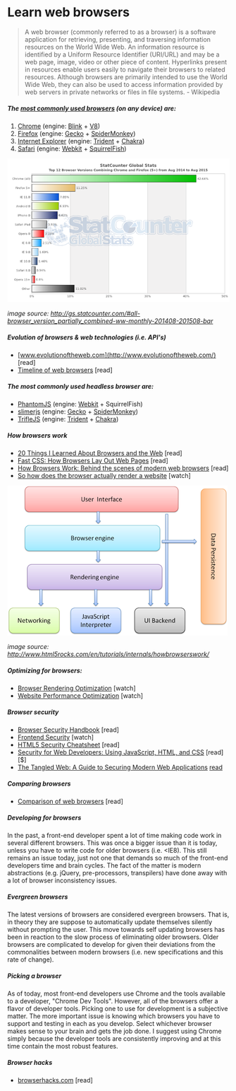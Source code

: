 # Learn web browsers

> A web browser (commonly referred to as a browser) is a software application for retrieving, presenting, and traversing information resources on the World Wide Web. An information resource is identified by a Uniform Resource Identifier (URI/URL) and may be a web page, image, video or other piece of content. Hyperlinks present in resources enable users easily to navigate their browsers to related resources. Although browsers are primarily intended to use the World Wide Web, they can also be used to access information provided by web servers in private networks or files in file systems. - Wikipedia


##### The [most commonly used browsers](http://www.sitepoint.com/browser-trends-april-2015-statcounter-vs-netmarketshare/) (on any device) are:

1. [Chrome](http://www.google.com/chrome/) (engine: [Blink](https://en.wikipedia.org/wiki/Blink_%28layout_engine%29) + [V8](https://en.wikipedia.org/wiki/V8_%28JavaScript_engine%29))
2. [Firefox](https://www.mozilla.org/en-US/firefox/new/) (engine: [Gecko](https://en.wikipedia.org/wiki/Gecko_%28software%29) + [SpiderMonkey](https://en.wikipedia.org/wiki/SpiderMonkey_%28software%29))
3. [Internet Explorer](http://windows.microsoft.com/en-us/internet-explorer/download-ie) (engine: [Trident](https://en.wikipedia.org/wiki/Trident_%28layout_engine%29) + [Chakra](https://en.wikipedia.org/wiki/Chakra_%28JScript_engine%29))
4. [Safari](https://www.apple.com/safari/) (engine: [Webkit](https://en.wikipedia.org/wiki/WebKit) + [SquirrelFish](https://trac.webkit.org/wiki/SquirrelFish))

![](../images/statcounter.png "http://gs.statcounter.com/#all-browser_version_partially_combined-ww-monthly-201408-201508-bar")

<cite>image source: <a href="http://gs.statcounter.com/#all-browser_version_partially_combined-ww-monthly-201408-201508-bar">http://gs.statcounter.com/#all-browser_version_partially_combined-ww-monthly-201408-201508-bar</a></cite>

##### Evolution of browsers & web technologies (i.e. API's)

* [www.evolutionoftheweb.com](http://www.evolutionoftheweb.com/) [read]
* [Timeline of web browsers](https://en.wikipedia.org/wiki/Timeline_of_web_browsers) [read]

##### The most commonly used headless browser are:

* [PhantomJS](http://phantomjs.org/) (engine: [Webkit](https://en.wikipedia.org/wiki/WebKit) + SquirrelFish)
* [slimerjs](http://slimerjs.org/) (engine: [Gecko](https://en.wikipedia.org/wiki/Gecko_%28software%29) + [SpiderMonkey](https://en.wikipedia.org/wiki/SpiderMonkey_%28software%29))
* [TrifleJS](http://triflejs.org/) (engine: [Trident](https://en.wikipedia.org/wiki/Trident_%28layout_engine%29) + [Chakra](https://en.wikipedia.org/wiki/Chakra_%28JScript_engine%29))

##### How browsers work

* [20 Things I Learned About Browsers and the Web](http://www.20thingsilearned.com/en-US/foreword/1) [read]
* [Fast CSS: How Browsers Lay Out Web Pages](http://dbaron.org/talks/2012-03-11-sxsw/master.xhtml) [read]
* [How Browsers Work: Behind the scenes of modern web browsers](http://www.html5rocks.com/en/tutorials/internals/howbrowserswork/) [read]
* [So how does the browser actually render a website](https://www.youtube.com/watch?v=SmE4OwHztCc) [watch]

![](../images/browsers-work.png "http://www.html5rocks.com/en/tutorials/internals/howbrowserswork/")

<cite>image source: <a href="http://www.html5rocks.com/en/tutorials/internals/howbrowserswork/">http://www.html5rocks.com/en/tutorials/internals/howbrowserswork/</a></cite>

##### Optimizing for browsers:

* [Browser Rendering Optimization](https://www.udacity.com/course/browser-rendering-optimization--ud860) [watch]
* [Website Performance Optimization](https://www.udacity.com/course/website-performance-optimization--ud884) [watch]

##### Browser security

* [Browser Security Handbook](https://code.google.com/p/browsersec/wiki/Main) [read]
* [Frontend Security](https://mikewest.org/2013/09/frontend-security-frontendconf-2013) [watch]
* [HTML5 Security Cheatsheet](https://html5sec.org/#javascript) [read]
* [Security for Web Developers: Using JavaScript, HTML, and CSS](http://www.amazon.com/Security-Web-Developers-Using-JavaScript/dp/1491928646/) [read][$]
* [The Tangled Web: A Guide to Securing Modern Web Applications](http://lcamtuf.coredump.cx/tangled/) [read]($)

##### Comparing browsers

* [Comparison of web browsers](https://en.wikipedia.org/wiki/Comparison_of_web_browsers) [read]

##### Developing for browsers

In the past, a front-end developer spent a lot of time making code work in several different browsers. This was once a bigger issue than it is today, unless you have to write code for older browsers (i.e. <IE8). This still remains an issue today, just not one that demands so much of the front-end developers time and brain cycles. The fact of the matter is modern abstractions (e.g. jQuery, pre-processors, transpilers) have done away with a lot of browser inconsistency issues.

##### Evergreen browsers

The latest versions of browsers are considered evergreen browsers. That is, in theory they are suppose to automatically update themselves silently without prompting the user. This move towards self updating browsers has been in reaction to the slow process of eliminating older browsers. Older browsers  are complicated to develop for given their deviations from the commonalities between modern browsers (i.e. new specifications and this rate of change).

##### Picking a browser

As of today, most front-end developers use Chrome and the tools available to a developer, "Chrome Dev Tools". However, all of the browsers offer a flavor of developer tools. Picking one to use for development is a subjective matter. The more important issue is knowing which browsers you have to support and testing in each as you develop. Select whichever browser makes sense to your brain and gets the job done. I suggest using Chrome simply because the developer tools are consistently improving and at this time contain the most robust features.

##### Browser hacks

* [browserhacks.com](http://browserhacks.com/) [read]
























